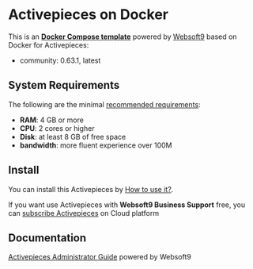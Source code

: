 # Activepieces on Docker  

This is an **[Docker Compose template](https://github.com/Websoft9/docker-library)** powered by [Websoft9](https://www.websoft9.com) based on Docker for Activepieces:


 - community:  0.63.1, latest


## System Requirements

The following are the minimal [recommended requirements](https://www.activepieces.com):

* **RAM**: 4 GB or more
* **CPU**: 2 cores or higher
* **Disk**: at least 8 GB of free space
* **bandwidth**: more fluent experience over 100M  

## Install

You can install this Activepieces by [How to use it?](https://github.com/Websoft9/docker-library#how-to-use-it).   

If you want use Activepieces with **Websoft9 Business Support** free, you can [subscribe Activepieces](https://www.websoft9.com/apps) on Cloud platform

## Documentation

[Activepieces Administrator Guide](https://support.websoft9.com/docs/activepieces) powered by Websoft9